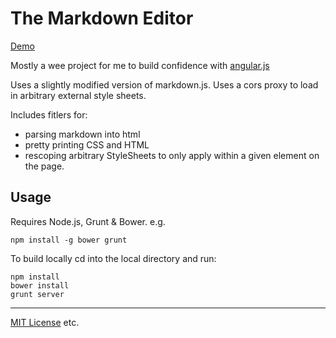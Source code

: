 The Markdown Editor
===================

[Demo](http://gnatters.github.io/the-markdown-editor/)

Mostly a wee project for me to build confidence with [angular.js](http://angularjs.org/)

Uses a slightly modified version of markdown.js.
Uses a cors proxy to load in arbitrary external style sheets.

Includes fitlers for:

* parsing markdown into html
* pretty printing CSS and HTML
* rescoping arbitrary StyleSheets to only apply within a given element on the page.


Usage
---

Requires Node.js, Grunt & Bower. e.g.

    npm install -g bower grunt

To build locally cd into the local directory and run:

    npm install
    bower install
    grunt server

----

[MIT License](http://opensource.org/licenses/MIT) etc.
